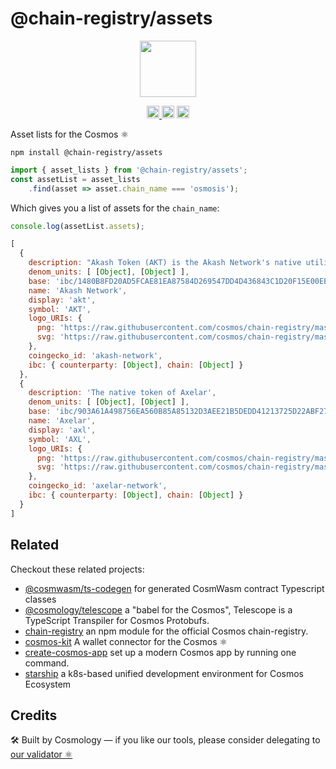# @chain-registry/assets

<p align="center" width="100%">
    <img height="90" src="https://user-images.githubusercontent.com/545047/190171475-b416f99e-2831-4786-9ba3-a7ff4d95b0d3.svg" />
</p>

<p align="center" width="100%">
  <a href="https://github.com/cosmology-tech/chain-registry/actions/workflows/run-tests.yml">
    <img height="20" src="https://github.com/cosmology-tech/chain-registry/actions/workflows/run-tests.yml/badge.svg" />
  </a>
   <a href="https://github.com/cosmology-tech/chain-registry/blob/main/LICENSE"><img height="20" src="https://img.shields.io/badge/license-MIT-blue.svg"></a>
   <a href="https://www.npmjs.com/package/@chain-registry/assets"><img height="20" src="https://img.shields.io/github/package-json/v/cosmology-tech/chain-registry?filename=packages%2Fassets%2Fpackage.json"></a>
</p>

Asset lists for the Cosmos ⚛️

```
npm install @chain-registry/assets
```

```js
import { asset_lists } from '@chain-registry/assets';
const assetList = asset_lists
    .find(asset => asset.chain_name === 'osmosis');
```

Which gives you a list of assets for the `chain_name`:

```js
console.log(assetList.assets);

[
  {
    description: "Akash Token (AKT) is the Akash Network's native utility token, used as the primary means to govern, secure the blockchain, incentivize participants, and provide a default mechanism to store and exchange value.",
    denom_units: [ [Object], [Object] ],
    base: 'ibc/1480B8FD20AD5FCAE81EA87584D269547DD4D436843C1D20F15E00EB64743EF4',
    name: 'Akash Network',
    display: 'akt',
    symbol: 'AKT',
    logo_URIs: {
      png: 'https://raw.githubusercontent.com/cosmos/chain-registry/master/akash/images/akt.png',
      svg: 'https://raw.githubusercontent.com/cosmos/chain-registry/master/akash/images/akt.svg'
    },
    coingecko_id: 'akash-network',
    ibc: { counterparty: [Object], chain: [Object] }
  },
  {
    description: 'The native token of Axelar',
    denom_units: [ [Object], [Object] ],
    base: 'ibc/903A61A498756EA560B85A85132D3AEE21B5DEDD41213725D22ABF276EA6945E',
    name: 'Axelar',
    display: 'axl',
    symbol: 'AXL',
    logo_URIs: {
      png: 'https://raw.githubusercontent.com/cosmos/chain-registry/master/axelar/images/axl.png',
      svg: 'https://raw.githubusercontent.com/cosmos/chain-registry/master/axelar/images/axl.svg'
    },
    coingecko_id: 'axelar-network',
    ibc: { counterparty: [Object], chain: [Object] }
  }
]
```
## Related

Checkout these related projects:

* [@cosmwasm/ts-codegen](https://github.com/CosmWasm/ts-codegen) for generated CosmWasm contract Typescript classes
* [@cosmology/telescope](https://github.com/cosmology-tech/telescope) a "babel for the Cosmos", Telescope is a TypeScript Transpiler for Cosmos Protobufs.
* [chain-registry](https://github.com/cosmology-tech/chain-registry) an npm module for the official Cosmos chain-registry.
* [cosmos-kit](https://github.com/cosmology-tech/cosmos-kit) A wallet connector for the Cosmos ⚛️
* [create-cosmos-app](https://github.com/cosmology-tech/create-cosmos-app) set up a modern Cosmos app by running one command.
* [starship](https://github.com/cosmology-tech/starship) a k8s-based unified development environment for Cosmos Ecosystem

## Credits

🛠 Built by Cosmology — if you like our tools, please consider delegating to [our validator ⚛️](https://cosmology.tech/validator)
